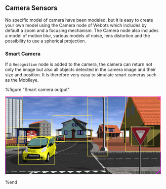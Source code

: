 ## Camera Sensors

No specific model of camera have been modeled, but it is easy to create your own model using the Camera node of Webots which includes by default a zoom and a focusing mechanism.
The Camera node also includes a model of motion blur, various models of noise, lens distortion and the possibility to use a spherical projection.

### Smart Camera

If a `Recognition` node is added to the camera, the camera can return not only the image but also all objects detected in the camera image and their size and position.
It is therefore very easy to simulate smart cameras such as the Mobileye.

%figure "Smart camera output"

![smart_camera.png](images/sensors/smart_camera.png)

%end
